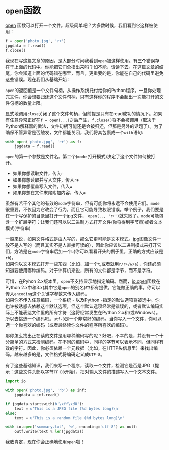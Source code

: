 # `open`函数

[open](http://docs.python.org/dev/library/functions.html#open) 函数可以打开一个文件。超级简单吧？大多数时候，我们看到它这样被使用：
```python
f = open('photo.jpg', 'r+')
jpgdata = f.read()
f.close()
```

我现在写这篇文章的原因，是大部分时间我看到```open```被这样使用。有**三个**错误存在于上面的代码中。你能把它们全指出来吗？如不能，请读下去。在这篇文章的结尾，你会知道上面的代码错在哪里，而且，更重要的是，你能在自己的代码里避免这些错误。现在我们从基础开始：

`open`的返回值是一个文件句柄，从操作系统托付给你的Python程序。一旦你处理完文件，你会想要归还这个文件句柄，只有这样你的程序不会超出一次能打开的文件句柄的数量上限。

显式地调用```close```关闭了这个文件句柄，但前提是只有在read成功的情况下。如果有任意异常正好在```f = open(...)```之后产生，```f.close()```将不会被调用（取决于Python解释器的做法，文件句柄可能还是会被归还，但那是另外的话题了）。为了确保不管异常是否触发，文件都能关闭，我们将其包裹成一个```with```语句:
```python
with open('photo.jpg', 'r+') as f:
    jpgdata = f.read()
```

```open```的第一个参数是文件名。第二个(```mode``` 打开模式)决定了这个文件如何被打开。

- 如果你想读取文件，传入```r```
- 如果你想读取并写入文件，传入```r+```
- 如果你想覆盖写入文件，传入```w```
- 如果你想在文件末尾附加内容，传入```a```

虽然有若干个其他的有效的```mode```字符串，但有可能你将永远不会使用它们。```mode```很重要，不仅因为它改变了行为，而且它可能导致权限错误。举个例子，我们要是在一个写保护的目录里打开一个jpg文件， ```open(.., 'r+')```就失败了。```mode```可能包含一个扩展字符；让我们还可以以二进制方式打开文件(你将得到字节串)或者文本模式(字符串)

一般来说，如果文件格式是由人写的，那么它更可能是文本模式。jpg图像文件一般不是人写的（而且其实不是人直接可读的），因此你应该以二进制模式来打开它们，方法是在```mode```字符串后加一个```b```(你可以看看开头的例子里，正确的方式应该是```rb```)。  
如果你以文本模式打开一些东西（比如，加一个```t```,或者就用```r/r+/w/a```），你还必须知道要使用哪种编码。对于计算机来说，所有的文件都是字节，而不是字符。

可惜，在Pyhon 2.x版本里，```open```不支持显示地指定编码。然而，[io.open](http://docs.python.org/2/library/io.html#io.open)函数在Python 2.x中和3.x(其中它是```open```的别名)中都有提供，它能做正确的事。你可以传入```encoding```这个关键字参数来传入编码。  
如果你不传入任意编码，一个系统 - 以及Python -指定的默认选项将被选中。你也许被诱惑去依赖这个默认选项，但这个默认选项经常是错误的，或者默认编码实际上不能表达文件里的所有字符（这将经常发生在Python 2.x和/或Windows）。  
所以去挑选一个编码吧。```utf-8```是一个非常好的编码。当你写入一个文件，你可以选一个你喜欢的编码（或者最终读你文件的程序所喜欢的编码）。

那你怎么找出正在读的文件是用哪种编码写的呢？好吧，不幸的是，并没有一个十分简单的方式来检测编码。在不同的编码中，同样的字节可以表示不同，但同样有效的字符。因此，你必须依赖一个元数据（比如，在HTTP头信息里）来找出编码。越来越多的是，文件格式将编码定义成```UTF-8```。


有了这些基础知识，我们来写一个程序，读取一个文件，检测它是否是JPG（提示：这些文件头部以字节```FF D8```开始），把对输入文件的描述写入一个文本文件。
```python
import io

with open('photo.jpg', 'rb') as inf:
    jpgdata = inf.read()

if jpgdata.startswith(b'\xff\xd8'):
    text = u'This is a JPEG file (%d bytes long)\n'
else:
    text = u'This is a random file (%d bytes long)\n'

with io.open('summary.txt', 'w', encoding='utf-8') as outf:
    outf.write(text % len(jpgdata))
```
我敢肯定，现在你会正确地使用```open```啦！
